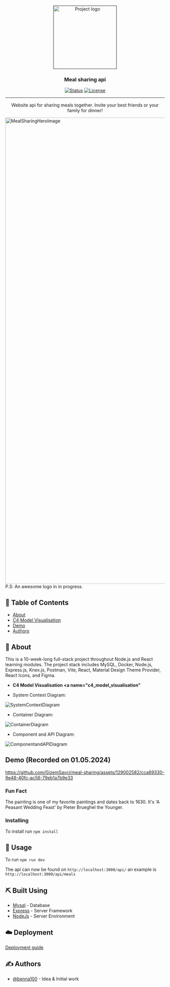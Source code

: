 <p align="center">
  <a href="" rel="noopener">
 <img width=200px height=200px src="https://www.hackyourfuture.dk/static/logo-dark.svg" alt="Project logo"></a>
</p>

<h3 align="center">Meal sharing api</h3>

<div align="center">

[![Status](https://img.shields.io/badge/status-active-success.svg)]()
[![License](https://img.shields.io/badge/license-MIT-blue.svg)](/LICENSE)

</div>

---

<p align="center"> Website api for sharing meals together. Invite your best friends or your family for dinner!
    <br> 
</p>
<img width="1470" alt="MealSharingHeroImage" src="https://github.com/GizemSavci/meal-sharing/assets/129002582/7dacd07f-66ab-4cd1-922b-31b651afce88">
P.S: An awesome logo in in progress.


## 📝 Table of Contents

- [About](#about)
- [C4 Model Visualisation](#c4_model_visualisation)
- [Demo](#demo)
- [Authors](#authors)

## 🧐 About <a name = "about"></a>

This is a 10-week-long full-stack project throughout Node.js and React learning modules. The project stack includes MySQL, Docker, Node.js, Express.js, Knex.js, Postman, Vite, React, Material Design Theme Provider, React Icons, and Figma.


- **C4 Model Visualisation <a name="c4_model_visualisation"**

- System Context Diagram:

![SystemContextDiagram](https://github.com/GizemSavci/meal-sharing/assets/129002582/358cc3f5-b30c-469f-bf0c-ec329579ba45)

- Container Diagram:

![ContainerDiagram](https://github.com/GizemSavci/meal-sharing/assets/129002582/797f59f4-002b-4c63-a1e2-d566a17c4c09)


- Component and API Diagram:

![ComponentandAPIDiagram](https://github.com/GizemSavci/meal-sharing/assets/129002582/cbbda0b7-7678-4f91-97ac-00f827a61454)



## Demo (Recorded on 01.05.2024) <a name = "demo"></a>


https://github.com/GizemSavci/meal-sharing/assets/129002582/cca69330-9e48-40fc-ac56-79eb1a7b9e33




### Fun Fact
The painting is one of my favorite paintings and dates back to 1630. It's 'A Peasant Wedding Feast' by Pieter Brueghel the Younger.


### Installing

To install run `npm install`

## 🎈 Usage <a name="usage"></a>

To run `npm run dev`

The api can now be found on `http://localhost:3000/api/` an example is `http://localhost:3000/api/meals`

## ⛏️ Built Using <a name = "built_using"></a>

- [Mysql](https://www.npmjs.com/package/mysql) - Database
- [Express](https://expressjs.com/) - Server Framework
- [NodeJs](https://nodejs.org/en/) - Server Environment

## ☁️ Deployment <a name = "deployment"></a>

[Deployment guide](https://github.com/HackYourFuture-CPH/deployment-guide)

## ✍️ Authors <a name = "authors"></a>

- [@benna100](https://github.com/benna100) - Idea & Initial work

